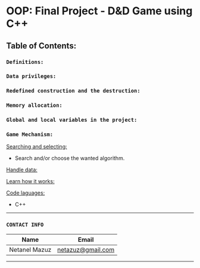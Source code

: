# OOP: Final Project - D&D Game using C++

## Table of Contents:

### `Definitions:`
### `Data privileges:`
### `Redefined construction and the destruction:`
### `Memory allocation:`
### `Global and local variables in the project:`
### `Game Mechanism:`

<ins>Searching and selecting:</ins>
* Search and/or choose the wanted algorithm.

<ins>Handle data:</ins>


<ins>Learn how it works:</ins>


<ins>Code laguages:</ins>
  * C++

---

### `CONTACT INFO`

| Name          | Email                |
| ------------- | -------------------- |
| Netanel Mazuz | netazuz@gmail.com    |

---


